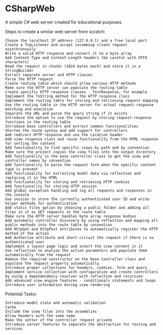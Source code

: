 # CSharpWeb

A simple C# web server created for educational purposes.

Steps to create a similar web server from scratch:

    Choose the localhost IP address (127.0.0.1) and a free local port
    Create a TcpListener and accept incomming client request asynchronously
    Write a valid HTTP response and convert it to a byte array
    Add Content-Type and Content-Length headers (be careful with UTF8 characters)
    Read the request in chunks (1024 bytes each) and store it in a StringBuilder
    Extract separate server and HTTP classes
    Parse the HTTP request
    Create routing table which should allow various HTTP methods
    Make sure the HTTP server can populate the routing table
    Create specific HTTP response classes - TextResponse, for example
    Implement the ToString method for the HTTP response class
    Implement the routing table for storing and retrieving request mapping
    Use the routing table in the HTTP server for actual request-response matching and execution
    Separate the URL and parse the query string if it exists
    Introduce the option to use the request by storing request-response functions in the routing table
    Introduce base controllers and extract common functionalities
    Shorten the route syntax and add support for controllers
    Add redirect HTTP response and use the Location header
    Add view response class and reuse functionality from the HTML response for setting the content
    Add functionality to find specific views by path and by convention
    Make sure the project copies the view files into the output directory
    Add functionality in the base controller class to get the view and controller names by convention
    Add functionality to parse the request form when the specific content type is present
    Add functionality for extracting model data via reflection and replacing it in the HTML
    Add functionality for storing and retrieving HTTP cookies
    Add functionality for storing HTTP session
    Add global exception handling and log all requests and responses in the console
    Use session to store the currently authenticated user ID and write helper methods for authentication
    Add static files option by choosing a public folder and adding all files in it as GET requests in the route table
    Make sure the HTTP server handles byte array response bodies
    Add automatic controller discovery by using reflection and mapping all public methods into the route table by convention
    Add HttpGet and HttpPost attributes to automatically register the HTTP method of the action
    Add Authorize attribute and short-circuit the request if there is no authenticated user
    Implement a layout page logic and insert the view content in it
    Use reflection to analyze the action parameters and populate them automatically from the request
    Remove the required constructor on the base Controller class and populate the request property automatically
    Introduce proper collections for headers, cookies, form and query
    Implement service collection with configuration and create controllers by using a dependendency resolver with reflection and recursion
    Add advanced view engine features - conditionals statements and loops
    Introduce user information during view rendering

Potential Tasks:

    Introduce model state and automatic validation
    Cache
    Include the view files into the assemblies
    Allow headers with the same name
    Make the setter of the controller request private
    Introduce server features to separate the abstraction for routing and services
